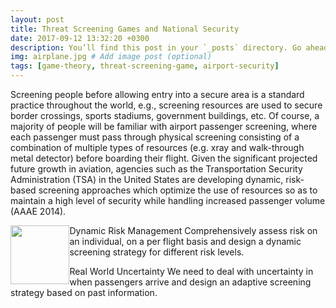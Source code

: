 ```yaml
---
layout: post
title: Threat Screening Games and National Security
date: 2017-09-12 13:32:20 +0300
description: You’ll find this post in your `_posts` directory. Go ahead and edit it and re-build the site to see your changes. # Add post description (optional)
img: airplane.jpg # Add image post (optional)
tags: [game-theory, threat-screening-game, airport-security]
---
```

Screening people before allowing entry into a secure area is a standard practice throughout the world, e.g., screening resources are used to secure border crossings, sports stadiums, government buildings, etc. Of course, a majority of people will be familiar with airport passenger screening, where each passenger must pass through physical screening consisting of a combination of multiple types of resources (e.g. xray and walk-through metal detector) before boarding their flight. Given the significant projected future growth in aviation, agencies such as the Transportation Security Administration (TSA) in the United States are developing dynamic, risk-based screening approaches which optimize the use of resources so as to maintain a high level of security while handling increased passenger volume (AAAE 2014).

<img style="float: left; width: 2.5cm; hspace:15px" src="{{site.baseurl}}/assets/img/screening.png"> 
Dynamic Risk Management
Comprehensively assess risk on an individual, on a per flight basis and design a dynamic screening strategy for different risk levels.

Real World Uncertainty
We need to deal with uncertainty in when passengers arrive 
and design an adaptive screening strategy based on past information.

